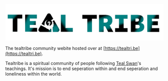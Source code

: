 [![logo](./static/images/logo-title.png)](https://tealtri.be)

The tealtribe community webite hosted over at [https://tealtri.be](https://tealtri.be).

Tealtribe is a spiritual community of people following [Teal Swan](https://tealswan.com)'s teachings.
It's mission is to end seperation within and end seperation and loneliness within the world.

